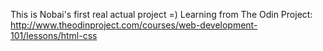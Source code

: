 This is Nobai's first real actual project =)
Learning from The Odin Project: http://www.theodinproject.com/courses/web-development-101/lessons/html-css